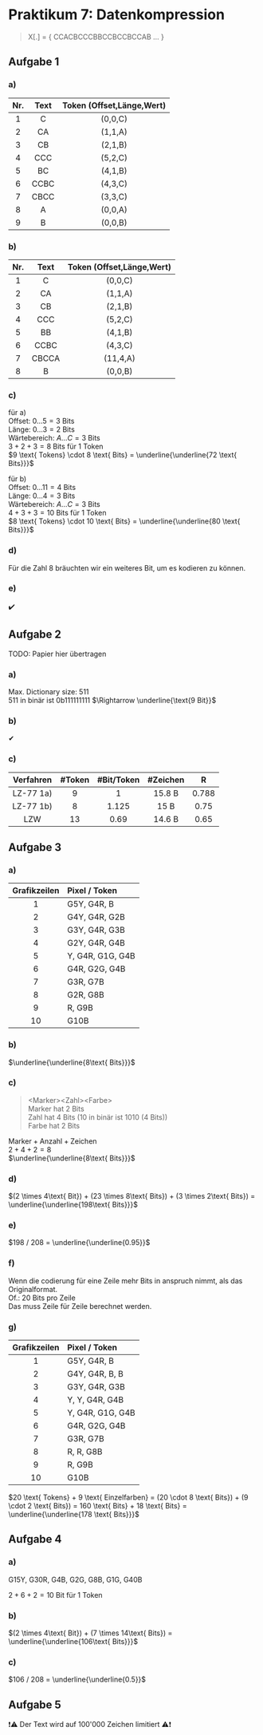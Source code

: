 # Praktikum 7: Datenkompression

>X[.] = { CCACBCCCBBCCBCCBCCAB ... }

## Aufgabe 1

### a)

|Nr.|Text|Token (Offset,Länge,Wert)|
|:-:|:-:|:-:|
|1|C|(0,0,C)|
|2|CA|(1,1,A)|
|3|CB|(2,1,B)|
|4|CCC|(5,2,C)|
|5|BC|(4,1,B)|
|6|CCBC|(4,3,C)|
|7|CBCC|(3,3,C)|
|8|A|(0,0,A)|
|9|B|(0,0,B)|

### b)

|Nr.|Text|Token (Offset,Länge,Wert)|
|:-:|:-:|:-:|
|1|C|(0,0,C)|
|2|CA|(1,1,A)|
|3|CB|(2,1,B)|
|4|CCC|(5,2,C)|
|5|BB|(4,1,B)|
|6|CCBC|(4,3,C)|
|7|CBCCA|(11,4,A)|
|8|B|(0,0,B)|

### c)

für a)\
$\text{Offset: } 0 \dots 5 = 3 \text{ Bits}$\
$\text{Länge: } 0 \dots 3 = 2 \text{ Bits}$\
$\text{Wärtebereich: } A \dots C = 3 \text{ Bits}$\
$3 + 2 + 3 = 8 \text{ Bits für 1 Token}$\
$9 \text{ Tokens} \cdot 8 \text{ Bits} = \underline{\underline{72 \text{ Bits}}}$

für b)\
$\text{Offset: } 0 \dots 11 = 4 \text{ Bits}$\
$\text{Länge: } 0 \dots 4 = 3 \text{ Bits}$\
$\text{Wärtebereich: } A \dots C = 3 \text{ Bits}$\
$4 + 3 + 3 = 10 \text{ Bits für 1 Token}$\
$8 \text{ Tokens} \cdot 10 \text{ Bits} = \underline{\underline{80 \text{ Bits}}}$

### d)

Für die Zahl 8 bräuchten wir ein weiteres Bit, um es kodieren zu können.

### e)

✔️

## Aufgabe 2

TODO: Papier hier übertragen

### a)

Max. Dictionary size: 511\
511 in binär ist 0b111111111 $\Rightarrow \underline{\text{9 Bit}}$

### b)

✔

### c)

|Verfahren|#Token|#Bit/Token|#Zeichen|R|
|:-:|:-:|:-:|:-:|:-:|
|LZ-77 1a)|9|1|15.8 B|0.788|
|LZ-77 1b)|8|1.125|15 B|0.75|
|LZW|13|0.69|14.6 B|0.65|

## Aufgabe 3

### a)

|Grafikzeilen|Pixel / Token|
|:-:|:-|
|1|G5Y, G4R, B|
|2|G4Y, G4R, G2B|
|3|G3Y, G4R, G3B|
|4|G2Y, G4R, G4B|
|5|Y, G4R, G1G, G4B|
|6|G4R, G2G, G4B|
|7|G3R, G7B|
|8|G2R, G8B|
|9|R, G9B|
|10|G10B|

### b)

$\underline{\underline{8\text{ Bits}}}$

### c)

> \<Marker\>\<Zahl\>\<Farbe\>\
> Marker hat 2 Bits\
> Zahl hat 4 Bits (10 in binär ist 1010 (4 Bits))\
> Farbe hat 2 Bits

$\text{Marker} + \text{Anzahl} + \text{Zeichen}$\
$2 + 4 + 2 = 8$\
$\underline{\underline{8\text{ Bits}}}$

### d)

$(2 \times 4\text{ Bit}) + (23 \times 8\text{ Bits}) + (3 \times 2\text{ Bits}) = \underline{\underline{198\text{ Bits}}}$

### e)

$198 / 208 = \underline{\underline{0.95}}$

### f)

Wenn die codierung für eine Zeile mehr Bits in anspruch nimmt, als das Originalformat.\
Of.: 20 Bits pro Zeile\
Das muss Zeile für Zeile berechnet werden.

### g)

|Grafikzeilen|Pixel / Token|
|:-:|:-|
|1|G5Y, G4R, B|
|2|G4Y, G4R, B, B|
|3|G3Y, G4R, G3B|
|4|Y, Y, G4R, G4B|
|5|Y, G4R, G1G, G4B|
|6|G4R, G2G, G4B|
|7|G3R, G7B|
|8|R, R, G8B|
|9|R, G9B|
|10|G10B|

$20 \text{ Tokens} + 9 \text{ Einzelfarben} = (20 \cdot 8 \text{ Bits}) + (9 \cdot 2 \text{ Bits}) = 160 \text{ Bits} + 18 \text{ Bits} = \underline{\underline{178 \text{ Bits}}}$

## Aufgabe 4

### a)

G15Y, G30R, G4B, G2G, G8B, G1G, G40B

$2 + 6 + 2 = 10 \text{ Bit für 1 Token}$

### b)

$(2 \times 4\text{ Bit}) + (7 \times 14\text{ Bits}) = \underline{\underline{106\text{ Bits}}}$

### c)

$106 / 208 = \underline{\underline{0.5}}$

## Aufgabe 5

:exclamation::warning: Der Text wird auf 100'000 Zeichen limitiert :warning::exclamation:
